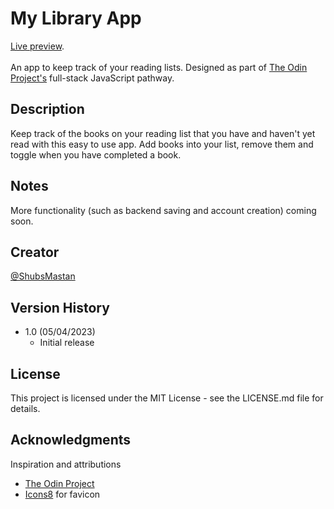 # My Library App

[Live preview](https://shubsmastan.github.io/my-library).<br/><br/>
An app to keep track of your reading lists. Designed as part of [The Odin Project's](https://www.theodinproject.com/) full-stack JavaScript pathway.

## Description

Keep track of the books on your reading list that you have and haven't yet read with this easy to use app. Add books into your list, remove them and toggle when you have completed a book.

## Notes

More functionality (such as backend saving and account creation) coming soon.

## Creator

[@ShubsMastan](https://github.com/shubsmastan)

## Version History

- 1.0 (05/04/2023)
  - Initial release

## License

This project is licensed under the MIT License - see the LICENSE.md file for details.

## Acknowledgments

Inspiration and attributions

- [The Odin Project](https://www.theodinproject.com)
- [Icons8](https://icons8.com/) for favicon
